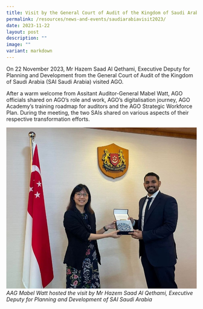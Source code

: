 ```yaml
---
title: Visit by the General Court of Audit of the Kingdom of Saudi Arabia
permalink: /resources/news-and-events/saudiarabiavisit2023/
date: 2023-11-22
layout: post
description: ""
image: ""
variant: markdown
---
```

On 22 November 2023, Mr Hazem Saad Al Qethami, Executive Deputy for Planning and Development from the General Court of Audit of the Kingdom of Saudi Arabia (SAI Saudi Arabia) visited AGO. 

After a warm welcome from Assitant Auditor-General Mabel Watt, AGO officials shared on AGO’s role and work, AGO’s digitalisation journey, AGO Academy’s training roadmap for auditors and the AGO Strategic Workforce Plan. During the meeting, the two SAIs shared on various aspects of their respective transformation efforts. 

![](/images/News_Events_Photos/2023/SAISaudiVisit_1.jpg)
*AAG Mabel Watt hosted the visit by Mr Hazem Saad Al Qethami, Executive Deputy for Planning and Development of SAI Saudi Arabia*